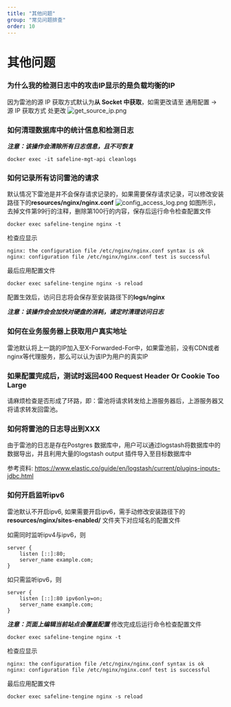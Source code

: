 ```yaml
---
title: "其他问题"
group: "常见问题排查"
order: 10
---
```


# 其他问题
### 为什么我的检测日志中的攻击IP显示的是负载均衡的IP
因为雷池的源 IP 获取方式默认为**从 Socket 中获取**，如需更改请至 通用配置 -> 源 IP 获取方式 处更改
![get_source_ip.png](/images/docs/get_source_ip.png)

### 如何清理数据库中的统计信息和检测日志

***注意：该操作会清除所有日志信息，且不可恢复***

```shell
docker exec -it safeline-mgt-api cleanlogs
```


### 如何记录所有访问雷池的请求
默认情况下雷池是并不会保存请求记录的，如果需要保存请求记录，可以修改安装路径下的**resources/nginx/nginx.conf**
![config_access_log.png](/images/docs/config_access_log.png)
如图所示，去掉文件第99行的注释，删除第100行的内容，保存后运行命令检查配置文件
```shell
docker exec safeline-tengine nginx -t
```
检查应显示
```shell
nginx: the configuration file /etc/nginx/nginx.conf syntax is ok
nginx: configuration file /etc/nginx/nginx.conf test is successful
```
最后应用配置文件
```shell
docker exec safeline-tengine nginx -s reload
```
配置生效后，访问日志将会保存至安装路径下的**logs/nginx**

***注意：该操作会会加快对硬盘的消耗，请定时清理访问日志***

### 如何在业务服务器上获取用户真实地址
雷池默认将上一跳的IP加入至X-Forwarded-For中，如果雷池前，没有CDN或者nginx等代理服务，那么可以认为该IP为用户的真实IP

### 如果配置完成后，测试时返回400 Request Header Or Cookie Too Large
请麻烦检查是否形成了环路，即：雷池将请求转发给上游服务器后，上游服务器又将请求转发回雷池。

### 如何将雷池的日志导出到XXX
由于雷池的日志是存在Postgres 数据库中，用户可以通过logstash将数据库中的数据导出，并且利用大量的logstash output 插件导入至目标数据库中

参考资料: https://www.elastic.co/guide/en/logstash/current/plugins-inputs-jdbc.html

### 如何开启监听ipv6
雷池默认不开启ipv6, 如果需要开启ipv6，需手动修改安装路径下的**resources/nginx/sites-enabled/** 文件夹下对应域名的配置文件

如需同时监听ipv4与ipv6，则
```shell
server {
    listen [::]:80;
    server_name example.com;
}
```

如只需监听ipv6，则
```shell
server {
    listen [::]:80 ipv6only=on;
    server_name example.com;
}
```
***注意：页面上编辑当前站点会覆盖配置***
修改完成后运行命令检查配置文件
```shell
docker exec safeline-tengine nginx -t
```
检查应显示
```shell
nginx: the configuration file /etc/nginx/nginx.conf syntax is ok
nginx: configuration file /etc/nginx/nginx.conf test is successful
```
最后应用配置文件
```shell
docker exec safeline-tengine nginx -s reload
```